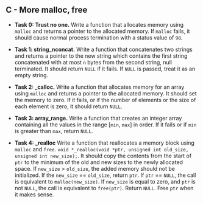## C - More malloc, free

- **Task 0: Trust no one.** Write a function that allocates memory using `malloc` and returns a pointer to the allocated memory. If `malloc` fails, it should cause normal process termination with a status value of `98`.
- **Task 1: string\_nconcat.** Write a function that concatenates two strings and returns a pointer to the new string which contains the first string concatenated with at most `n` bytes from the second string, null terminated. It should return `NULL` if it fails. If `NULL` is passed, treat it as an empty string.
- **Task 2: \_calloc.** Write a function that allocates memory for an array using `malloc` and returns a pointer to the allocated memory. It should set the memory to zero. If it fails, or if the number of elements or the size of each element is zero, it should return `NULL`.
- **Task 3: array\_range.** Write a function that creates an integer array containing all the values in the range [`min`, `max`] in order. If it fails or if `min` is greater than `max`, return `NULL`.

- **Task 4: \_realloc** Write a function that reallocates a memory block using `malloc` and `free`. `void *_realloc(void *ptr, unsigned int old_size, unsigned int new_size);`. It should copy the contents from the start of `ptr` to the minimum of the old and new sizes to the newly allocated space. If `new_size` > `old_size`, the added memory should not be initialized. If the `new_size` == `old_size`, return `ptr`. If `ptr` == `NULL`, the call is equivalent to `malloc(new_size)`. If `new_size` is equal to zero, and `ptr` is not `NULL`, the call is equivalent to `free(ptr)`. Return `NULL`. Free `ptr` when it makes sense.
